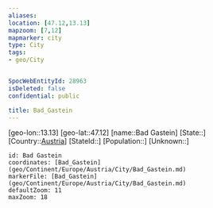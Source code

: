 ```yaml
---
aliases: 
location: [47.12,13.13]
mapzoom: [7,12] 
mapmarker: city 
type: City
tags:
- geo/City


SpocWebEntityId: 28963
isDeleted: false
confidential: public

title: Bad_Gastein
---
```

[geo-lon::13.13]
[geo-lat::47.12]
[name::Bad Gastein]
[State::]
[Country::[Austria](geo/Continent/Europe/Austria.md)]
[StateId::]
[Population::]
[Unknown::]


```leaflet
id: Bad Gastein
coordinates: [Bad_Gastein](geo/Continent/Europe/Austria/City/Bad_Gastein.md)
markerFile: [Bad_Gastein](geo/Continent/Europe/Austria/City/Bad_Gastein.md)
defaultZoom: 11 
maxZoom: 18
```



